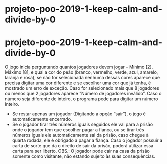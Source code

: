 # projeto-poo-2019-1-keep-calm-and-divide-by-0
# projeto-poo-2019-1-keep-calm-and-divide-by-0

O jogo inicia perguntando quantos jogadores devem jogar – Mínimo [2], Máximo [8], e qual a cor do peão (branco, vermelho, verde, azul, amarelo, laranja e rosa), se não for selecionada nenhuma dessas cores aparece que precisa digitar uma cor diferente e se escolher uma cor que já tenha, é mostrado um erro de exceção. Caso for selecionado mais que 8 jogadores ou menos que 2 jogadores aparece “Número de jogadores inválido”. Caso o número seja diferente de inteiro, o programa pede para digitar um número inteiro.
- Se restar apenas um jogador (Digitando a opção “sair”), o jogo é automaticamente encerrado.
- Se o jogador tirar três números iguais seguidos ele vai para a prisão onde o jogador tem que escolher pagar a fiança, ou se tirar três números iguais ele automaticamente sai da prisão, caso chegue à quarta rodada, ele é obrigado a pagar a fiança. Caso o jogador possuir a carta de sorte que da o direito de sair da prisão, poderá utilizar essa carta para ser liberto. OBS.: O jogador pode cair na casa da prisão somente como visitante, não estando sujeito às suas consequências.

